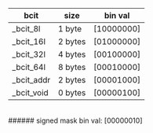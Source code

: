 | bcit			| size		| bin val |
|---			|---		|---
| _bcit_8l		| 1 byte	| [10000000]
| _bcit_16l		| 2 bytes	| [01000000]
| _bcit_32l		| 4 bytes	| [00100000]
| _bcit_64l		| 8 bytes	| [00010000]
| _bcit_addr	| 2 bytes	| [00001000]
| _bcit_void	| 0 bytes	| [00000100]
<br />
###### signed mask bin val: [00000010]
